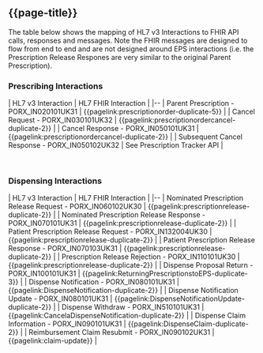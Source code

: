 ## {{page-title}}

The table below shows the mapping of HL7 v3 Interactions to FHIR API calls, responses and messages. Note the FHIR messages are designed to flow from end to end and are not designed around EPS interactions (i.e. the Prescription Release Respones are very similar to the original Parent Prescription).

### Prescribing Interactions

|  HL7 v3 Interaction | HL7 FHIR Interaction | 
|--
| Parent Prescription - PORX_IN020101UK31 | {{pagelink:prescriptionorder-duplicate-5}} | 
| Cancel Request - PORX_IN030101UK32 | {{pagelink:prescriptionordercancel-duplicate-2}} | 
| Cancel Response - PORX_IN050101UK31 | {{pagelink:prescriptionordercancel-duplicate-2}} | 
| Subsequent Cancel Response - PORX_IN050102UK32 | See Prescription Tracker API  | 

<br/>

### Dispensing Interactions

|  HL7 v3 Interaction | HL7 FHIR Interaction |
|--
| Nominated Prescription Release Request - PORX_IN060102UK30 | {{pagelink:prescriptionrelease-duplicate-2}} |
| Nominated Prescription Release Response - PORX_IN070101UK31 | {{pagelink:prescriptionrelease-duplicate-2}} | 
| Patient Prescription Release Request - PORX_IN132004UK30 | {{pagelink:prescriptionrelease-duplicate-2}} |
| Patient Prescription Release Response - PORX_IN070103UK31 | {{pagelink:prescriptionrelease-duplicate-2}} |
| Prescription Release Rejection - PORX_IN110101UK30 | {{pagelink:prescriptionrelease-duplicate-2}} |
| Dispense Proposal Return - PORX_IN100101UK31 | {{pagelink:ReturningPrescriptionstoEPS-duplicate-3}} | 
| Dispense Notification - PORX_IN080101UK31 | {{pagelink:DispenseNotification-duplicate-2}} | 
| Dispense Notification Update - PORX_IN080101UK31 | {{pagelink:DispenseNotificationUpdate-duplicate-2}} | 
| Dispense Withdraw - PORX_IN510101UK31 | {{pagelink:CancelaDispenseNotification-duplicate-2}} |
| Dispense Claim Information - PORX_IN090101UK31 | {{pagelink:DispenseClaim-duplicate-2}} |
| Reimbursement Claim Resubmit - PORX_IN090102UK31 | {{pagelink:claim-update}} |

